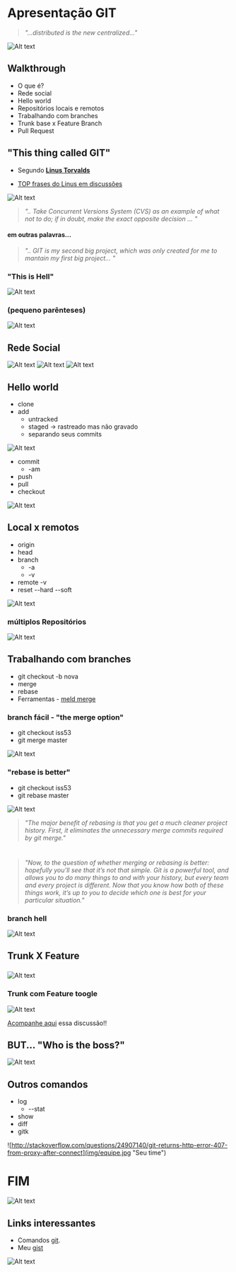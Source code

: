 # Apresentação GIT

> *"...distributed is the new centralized..."*
 

![Alt text](img/tweet-08-2014.png "Todo começo é triste")

## Walkthrough
* O que é?
* Rede social
* Hello world
* Repositórios locais e remotos
* Trabalhando com branches
* Trunk base x Feature Branch
* Pull Request

## "This thing called GIT"

* Segundo [**Linus Torvalds**](https://www.ted.com/talks/linus_torvalds_the_mind_behind_linux?language=en)

* [TOP frases do Linus em discussões](http://www.attendly.com/linux-founder-linus-torvalds-delivers-a-smackdown-like-no-other/)

![Alt text](img/linus2.jpg "You've gotta learn it")

> *".. Take Concurrent Versions System (CVS) as an example of what not to do; if in doubt, make the exact opposite decision ... "*

#### em outras palavras...

> *".. GIT is my second big project, which was only created for me to mantain my first big project... "* 

### "This is Hell"
![Alt text](img/git-hell.png "hell")

### (pequeno parênteses)
![Alt text](img/nerdtech.png "NerdTech")


## Rede Social
![Alt text](img/Github2.png "Seu time")
![Alt text](img/gitlab.png "Seu time")
![Alt text](img/bitbucket.png "Seu time")

## Hello world  

* clone
* add
    * untracked
    * staged -> rastreado mas não gravado
	* separando seus commits

![Alt text](img/stage.png "Área de Stage") 

* commit
    * -am
* push
* pull
* checkout

![Alt text](img/comandos.png "Seu time")

## Local x remotos

* origin
* head
* branch 
    * -a
    * -v
* remote -v
* reset --hard --soft

![Alt text](img/remote.png "Finalmente eu venci")

### múltiplos Repositórios

![Alt text](img/remotes2.png "Finalmente eu venci")

## Trabalhando com branches

* git checkout -b nova
* merge
* rebase
* Ferramentas - [meld merge](http://meldmerge.org/)

### branch fácil - "the merge option"
* git checkout iss53
* git merge master

![Alt text](img/branch-facil.png "branch fácil")

### "rebase is better"

* git checkout iss53
* git rebase master

![Alt text](img/rebase-facil.png "branch fácil")

> *"The major benefit of rebasing is that you get a much cleaner project history. First, it eliminates the unnecessary merge commits required by git merge."*

#

> *"Now, to the question of whether merging or rebasing is better: hopefully you’ll see that it’s not that simple. Git is a powerful tool, and allows you to do many things to and with your history, but every team and every project is different. Now that you know how both of these things work, it’s up to you to decide which one is best for your particular situation."*


### branch hell

![Alt text](img/branch-hell.jpg "branch fácil")


## Trunk X Feature

### 
![Alt text](img/gitflow.gif "Como eu trabalho")

### Trunk com **Feature toogle**

![Alt text](img/discussao-twitter.png "Finalmente eu venci")

[Acompanhe aqui](https://twitter.com/lacerdaph/status/755898667308048384) essa discussão!!



## BUT... "Who is the boss?"

![Alt text](img/paulo-tweet.png "The boss!")

## Outros comandos

* log
    * --stat
* show
* diff
* gitk

![http://stackoverflow.com/questions/24907140/git-returns-http-error-407-from-proxy-after-connect](img/equipe.jpg "Seu time")


# FIM
![Alt text](img/tweet-11-2015.png "Finalmente eu venci")



## Links interessantes

* Comandos [git](https://medium.freecodecamp.com/git-cheat-sheet-and-best-practices-c6ce5321f52#.1oxi5pmms).
* Meu [gist](https://gist.github.com/raphaelLacerda/687db0162a610f63d13ae899ec680518)

![Alt text](img/git-casa-codigo.png "Finalmente eu venci")